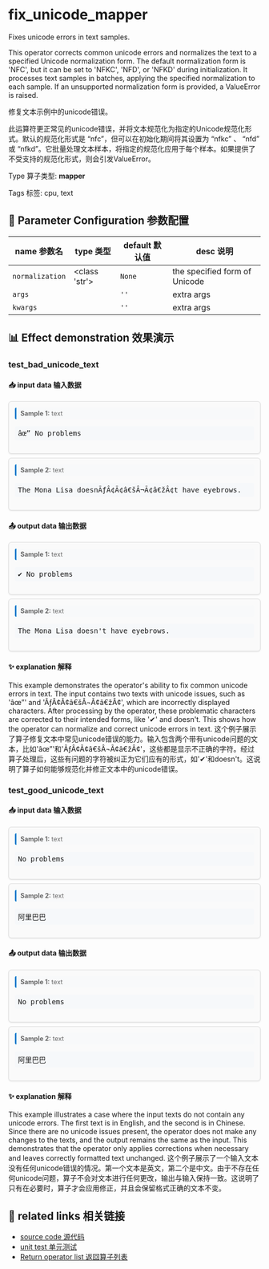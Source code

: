 # fix_unicode_mapper

Fixes unicode errors in text samples.

This operator corrects common unicode errors and normalizes the text to a specified Unicode normalization form. The default normalization form is 'NFC', but it can be set to 'NFKC', 'NFD', or 'NFKD' during initialization. It processes text samples in batches, applying the specified normalization to each sample. If an unsupported normalization form is provided, a ValueError is raised.

修复文本示例中的unicode错误。

此运算符更正常见的unicode错误，并将文本规范化为指定的Unicode规范化形式。默认的规范化形式是 “nfc”，但可以在初始化期间将其设置为 “nfkc” 、 “nfd” 或 “nfkd”。它批量处理文本样本，将指定的规范化应用于每个样本。如果提供了不受支持的规范化形式，则会引发ValueError。

Type 算子类型: **mapper**

Tags 标签: cpu, text

## 🔧 Parameter Configuration 参数配置
| name 参数名 | type 类型 | default 默认值 | desc 说明 |
|--------|------|--------|------|
| `normalization` | <class 'str'> | `None` | the specified form of Unicode |
| `args` |  | `''` | extra args |
| `kwargs` |  | `''` | extra args |

## 📊 Effect demonstration 效果演示
### test_bad_unicode_text

#### 📥 input data 输入数据
<div class="sample-card" style="border:1px solid #ddd; padding:12px; margin:8px 0; border-radius:6px; background:#fafafa; box-shadow:0 1px 3px rgba(0,0,0,0.1);"><div class="sample-header" style="background:#f8f9fa; padding:4px 8px; margin-bottom:6px; border-radius:3px; font-size:0.9em; color:#666; border-left:3px solid #007acc;"><strong>Sample 1:</strong> text</div><pre style="padding:6px; background:#f6f8fa; border-radius:4px; overflow-x:auto; white-space:pre; word-wrap:normal;">âœ” No problems</pre></div><div class="sample-card" style="border:1px solid #ddd; padding:12px; margin:8px 0; border-radius:6px; background:#fafafa; box-shadow:0 1px 3px rgba(0,0,0,0.1);"><div class="sample-header" style="background:#f8f9fa; padding:4px 8px; margin-bottom:6px; border-radius:3px; font-size:0.9em; color:#666; border-left:3px solid #007acc;"><strong>Sample 2:</strong> text</div><pre style="padding:6px; background:#f6f8fa; border-radius:4px; overflow-x:auto; white-space:pre; word-wrap:normal;">The Mona Lisa doesnÃƒÂ¢Ã¢â€šÂ¬Ã¢â€žÂ¢t have eyebrows.</pre></div>

#### 📤 output data 输出数据
<div class="sample-card" style="border:1px solid #ddd; padding:12px; margin:8px 0; border-radius:6px; background:#fafafa; box-shadow:0 1px 3px rgba(0,0,0,0.1);"><div class="sample-header" style="background:#f8f9fa; padding:4px 8px; margin-bottom:6px; border-radius:3px; font-size:0.9em; color:#666; border-left:3px solid #007acc;"><strong>Sample 1:</strong> text</div><pre style="padding:6px; background:#f6f8fa; border-radius:4px; overflow-x:auto; white-space:pre; word-wrap:normal;">✔ No problems</pre></div><div class="sample-card" style="border:1px solid #ddd; padding:12px; margin:8px 0; border-radius:6px; background:#fafafa; box-shadow:0 1px 3px rgba(0,0,0,0.1);"><div class="sample-header" style="background:#f8f9fa; padding:4px 8px; margin-bottom:6px; border-radius:3px; font-size:0.9em; color:#666; border-left:3px solid #007acc;"><strong>Sample 2:</strong> text</div><pre style="padding:6px; background:#f6f8fa; border-radius:4px; overflow-x:auto; white-space:pre; word-wrap:normal;">The Mona Lisa doesn&#x27;t have eyebrows.</pre></div>

#### ✨ explanation 解释
This example demonstrates the operator's ability to fix common unicode errors in text. The input contains two texts with unicode issues, such as 'âœ”' and 'ÃƒÂ¢Ã¢â€šÂ¬Ã¢â€žÂ¢', which are incorrectly displayed characters. After processing by the operator, these problematic characters are corrected to their intended forms, like '✔' and doesn't. This shows how the operator can normalize and correct unicode errors in text.
这个例子展示了算子修复文本中常见unicode错误的能力。输入包含两个带有unicode问题的文本，比如'âœ”'和'ÃƒÂ¢Ã¢â€šÂ¬Ã¢â€žÂ¢'，这些都是显示不正确的字符。经过算子处理后，这些有问题的字符被纠正为它们应有的形式，如'✔'和doesn't。这说明了算子如何能够规范化并修正文本中的unicode错误。

### test_good_unicode_text

#### 📥 input data 输入数据
<div class="sample-card" style="border:1px solid #ddd; padding:12px; margin:8px 0; border-radius:6px; background:#fafafa; box-shadow:0 1px 3px rgba(0,0,0,0.1);"><div class="sample-header" style="background:#f8f9fa; padding:4px 8px; margin-bottom:6px; border-radius:3px; font-size:0.9em; color:#666; border-left:3px solid #007acc;"><strong>Sample 1:</strong> text</div><pre style="padding:6px; background:#f6f8fa; border-radius:4px; overflow-x:auto; white-space:pre; word-wrap:normal;">No problems</pre></div><div class="sample-card" style="border:1px solid #ddd; padding:12px; margin:8px 0; border-radius:6px; background:#fafafa; box-shadow:0 1px 3px rgba(0,0,0,0.1);"><div class="sample-header" style="background:#f8f9fa; padding:4px 8px; margin-bottom:6px; border-radius:3px; font-size:0.9em; color:#666; border-left:3px solid #007acc;"><strong>Sample 2:</strong> text</div><pre style="padding:6px; background:#f6f8fa; border-radius:4px; overflow-x:auto; white-space:pre; word-wrap:normal;">阿里巴巴</pre></div>

#### 📤 output data 输出数据
<div class="sample-card" style="border:1px solid #ddd; padding:12px; margin:8px 0; border-radius:6px; background:#fafafa; box-shadow:0 1px 3px rgba(0,0,0,0.1);"><div class="sample-header" style="background:#f8f9fa; padding:4px 8px; margin-bottom:6px; border-radius:3px; font-size:0.9em; color:#666; border-left:3px solid #007acc;"><strong>Sample 1:</strong> text</div><pre style="padding:6px; background:#f6f8fa; border-radius:4px; overflow-x:auto; white-space:pre; word-wrap:normal;">No problems</pre></div><div class="sample-card" style="border:1px solid #ddd; padding:12px; margin:8px 0; border-radius:6px; background:#fafafa; box-shadow:0 1px 3px rgba(0,0,0,0.1);"><div class="sample-header" style="background:#f8f9fa; padding:4px 8px; margin-bottom:6px; border-radius:3px; font-size:0.9em; color:#666; border-left:3px solid #007acc;"><strong>Sample 2:</strong> text</div><pre style="padding:6px; background:#f6f8fa; border-radius:4px; overflow-x:auto; white-space:pre; word-wrap:normal;">阿里巴巴</pre></div>

#### ✨ explanation 解释
This example illustrates a case where the input texts do not contain any unicode errors. The first text is in English, and the second is in Chinese. Since there are no unicode issues present, the operator does not make any changes to the texts, and the output remains the same as the input. This demonstrates that the operator only applies corrections when necessary and leaves correctly formatted text unchanged.
这个例子展示了一个输入文本没有任何unicode错误的情况。第一个文本是英文，第二个是中文。由于不存在任何unicode问题，算子不会对文本进行任何更改，输出与输入保持一致。这说明了只有在必要时，算子才会应用修正，并且会保留格式正确的文本不变。


## 🔗 related links 相关链接
- [source code 源代码](../../../data_juicer/ops/mapper/fix_unicode_mapper.py)
- [unit test 单元测试](../../../tests/ops/mapper/test_fix_unicode_mapper.py)
- [Return operator list 返回算子列表](../../Operators.md)